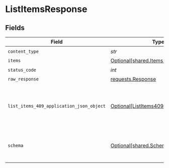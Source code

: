 # ListItemsResponse


## Fields

| Field                                                                                           | Type                                                                                            | Required                                                                                        | Description                                                                                     |
| ----------------------------------------------------------------------------------------------- | ----------------------------------------------------------------------------------------------- | ----------------------------------------------------------------------------------------------- | ----------------------------------------------------------------------------------------------- |
| `content_type`                                                                                  | *str*                                                                                           | :heavy_check_mark:                                                                              | N/A                                                                                             |
| `items`                                                                                         | [Optional[shared.Items1]](../../models/shared/items1.md)                                        | :heavy_minus_sign:                                                                              | Success                                                                                         |
| `status_code`                                                                                   | *int*                                                                                           | :heavy_check_mark:                                                                              | N/A                                                                                             |
| `raw_response`                                                                                  | [requests.Response](https://requests.readthedocs.io/en/latest/api/#requests.Response)           | :heavy_minus_sign:                                                                              | N/A                                                                                             |
| `list_items_409_application_json_object`                                                        | [Optional[ListItems409ApplicationJSON]](../../models/operations/listitems409applicationjson.md) | :heavy_minus_sign:                                                                              | The data type's dataset has not been requested or is still syncing.                             |
| `schema`                                                                                        | [Optional[shared.Schema]](../../models/shared/schema.md)                                        | :heavy_minus_sign:                                                                              | Your `query` parameter was not correctly formed                                                 |